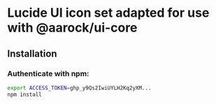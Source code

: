 # Lucide UI icon set adapted for use with @aarock/ui-core

## Installation

### Authenticate with npm:

```bash
export ACCESS_TOKEN=ghp_y9Qs2IwiUYLH2Kq2yXM...
npm install
```
